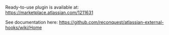 Ready-to-use plugin is available at: https://marketplace.atlassian.com/1211631

See documentation here: https://github.com/reconquest/atlassian-external-hooks/wiki/Home
